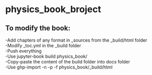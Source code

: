 # physics_book_broject

## To modify the book:

-Add chapters of any format in _sources from the _build/html folder <br>
-Modify _toc.yml in the _build folder <br>
-Push everything <br>
-Use jupyter-book build physics_book/ <br>
-Copy-paste the content of the build folder into docs folder <br>
-Use ghp-import -n -p -f physics_book/_build/html
